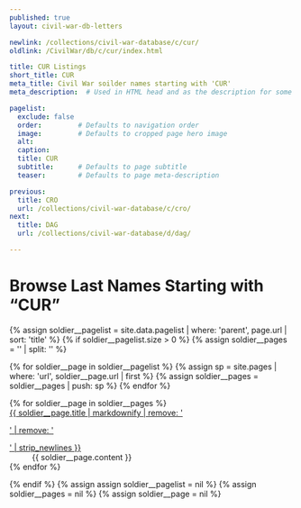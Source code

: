 ```yaml
---
published: true
layout: civil-war-db-letters

newlink: /collections/civil-war-database/c/cur/
oldlink: /CivilWar/db/c/cur/index.html

title: CUR Listings
short_title: CUR
meta_title: Civil War soilder names starting with 'CUR'
meta_description:  # Used in HTML head and as the description for some search engines

pagelist:
  exclude: false
  order:         # Defaults to navigation order  
  image:         # Defaults to cropped page hero image
  alt:
  caption:
  title: CUR
  subtitle:      # Defaults to page subtitle
  teaser:        # Defaults to page meta-description 

previous:
  title: CRO
  url: /collections/civil-war-database/c/cro/
next:
  title: DAG
  url: /collections/civil-war-database/d/dag/

---
```

Browse Last Names Starting with “CUR”
====================================================

{% assign soldier__pagelist = site.data.pagelist | where: 'parent', page.url | sort: 'title' %}
{% if soldier__pagelist.size > 0 %}
  {% assign soldier__pages = '' | split: '' %}

  {% for soldier__page in soldier__pagelist %}
    {% assign sp = site.pages | where: 'url', soldier__page.url | first %}
    {% assign soldier__pages = soldier__pages | push: sp %}
  {% endfor %}
<dl>
  {% for soldier__page in soldier__pages %}
  <dt class="title"><a href="{{ soldier__page.url }}">{{ soldier__page.title | markdownify | remove: '<p>' | remove: '</p>' | strip_newlines }}</a></dt>
  <dd>{{ soldier__page.content }}</dd>{% endfor %}
</dl>
{% endif %}
{% assign assign soldier__pagelist = nil %}
{% assign soldier__pages = nil %}
{% assign soldier__page = nil %}